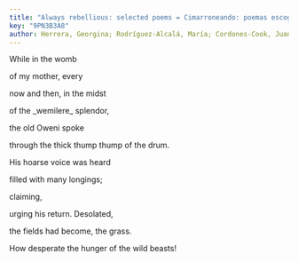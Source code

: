 ```yaml
---
title: "Always rebellious: selected poems = Cimarroneando: poemas escogidos"
key: "9PN3B3A8"
author: Herrera, Georgina; Rodríguez-Alcalá, María; Cordones-Cook, Juanamaría; Cordones Cook, Alexander Michael
---
```

<div data-schema-version="8"><p>While in the womb</p> <p>of my mother, every</p> <p>now and then, in the midst</p> <p>of the _wemilere_ splendor,</p> <p>the old Oweni spoke</p> <p>through the thick thump thump of the drum.</p> <p>His hoarse voice was heard</p> <p>filled with many longings;</p> <p>claiming,</p> <p>urging his return. Desolated,</p> <p>the fields had become, the grass.</p> <p>How desperate the hunger of the wild beasts!</p> </div>